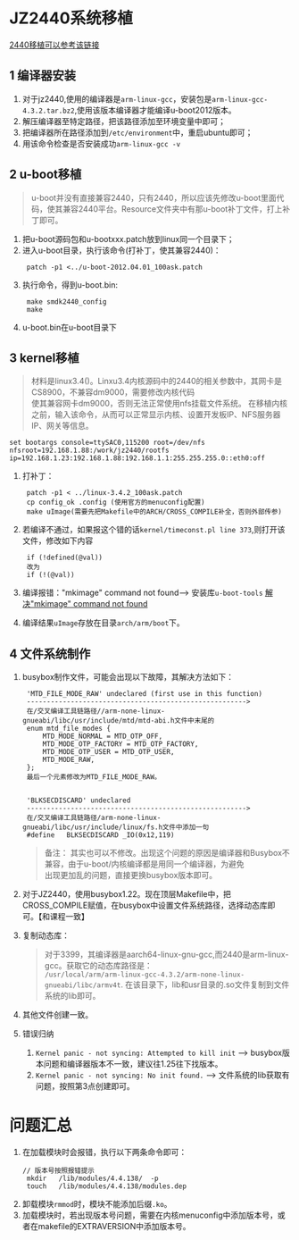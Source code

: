 <!--
 * @Description: In User Settings Edit
 * @Author: your name
 * @Date: 2019-09-21 20:37:16
 * @LastEditTime: 2019-11-08 08:55:35
 * @LastEditors: Please set LastEditors
 -->
# JZ2440系统移植

[2440移植可以参考该链接](https://www.cnblogs.com/multimicro/p/9872722.html)

## 1 编译器安装
1. 对于jz2440,使用的编译器是`arm-linux-gcc`，安装包是`arm-linux-gcc-4.3.2.tar.bz2`,使用该版本编译器才能编译u-boot2012版本。
2. 解压编译器至特定路径，把该路径添加至环境变量中即可；  
3. 把编译器所在路径添加到`/etc/environment`中，重启ubuntu即可；
4. 用该命令检查是否安装成功`arm-linux-gcc -v`

## 2 u-boot移植
> u-boot并没有直接兼容2440，只有2440，所以应该先修改u-boot里面代码，使其兼容2440平台。Resource文件夹中有那u-boot补丁文件，打上补丁即可。
1. 把u-boot源码包和u-bootxxx.patch放到linux同一个目录下；
2. 进入u-boot目录，执行该命令(打补丁，使其兼容2440)：
   ```
    patch -p1 <../u-boot-2012.04.01_100ask.patch
   ```
3. 执行命令，得到u-boot.bin:
   ```
    make smdk2440_config
    make
   ```
4. u-boot.bin在u-boot目录下
   
## 3 kernel移植
> 材料是linux3.4()。Linxu3.4内核源码中的2440的相关参数中，其网卡是CS8900，不兼容dm9000，需要修改内核代码  
> 使其兼容网卡dm9000，否则无法正常使用nfs挂载文件系统。
> 在移植内核之前，输入该命令，从而可以正常显示内核、设置开发板IP、NFS服务器IP、网关等信息。
```
set bootargs console=ttySAC0,115200 root=/dev/nfs nfsroot=192.168.1.88:/work/jz2440/rootfs ip=192.168.1.23:192.168.1.88:192.168.1.1:255.255.255.0::eth0:off  

```
1. 打补丁：
   ```
    patch -p1 < ../linux-3.4.2_100ask.patch 
    cp config_ok .config (使用官方的menuconfig配置)
    make uImage(需要先把Makefile中的ARCH/CROSS_COMPILE补全，否则外部传参)

   ```
2. 若编译不通过，如果报这个错的话`kernel/timeconst.pl line 373`,则打开该文件，修改如下内容
   ```
    if (!defined(@val)) 
    改为
    if (!(@val))
   ```
3. 编译报错："mkimage" command not found--> 安装库`u-boot-tools`
   [解决"mkimage" command not found](https://blog.csdn.net/eibo51/article/details/51901480)

4. 编译结果`uImage`存放在目录`arch/arm/boot`下。



## 4 文件系统制作
1. busybox制作文件，可能会出现以下故障，其解决方法如下：
   ```
    'MTD_FILE_MODE_RAW' undeclared (first use in this function)
    ------------------------------------------------------->
    在/交叉编译工具链路径//arm-none-linux-gnueabi/libc/usr/include/mtd/mtd-abi.h文件中末尾的
    enum mtd_file_modes {
        MTD_MODE_NORMAL = MTD_OTP_OFF,
        MTD_MODE_OTP_FACTORY = MTD_OTP_FACTORY,
        MTD_MODE_OTP_USER = MTD_OTP_USER,
        MTD_MODE_RAW,
    };
    最后一个元素修改为MTD_FILE_MODE_RAW。


    'BLKSECDISCARD' undeclared
    ------------------------------------------------------->
    在/交叉编译工具链路径/arm-none-linux-gnueabi/libc/usr/include/linux/fs.h文件中添加一句 
    #define   BLKSECDISCARD _IO(0x12,119)

   ```
    
    > 备注： 其实也可以不修改。出现这个问题的原因是编译器和Busybox不兼容，由于u-boot/内核编译都是用同一个编译器，为避免  
        出现更加乱的问题，直接更换busybox版本即可。
   
2. 对于JZ2440，使用busybox1.22。现在顶层Makefile中，把CROSS_COMPILE赋值，在busybox中设置文件系统路径，选择动态库即可。【和课程一致】

3. 复制动态库：
   > 对于3399，其编译器是aarch64-linux-gnu-gcc,而2440是arm-linux-gcc。获取它的动态库路径是：  
   > `/usr/local/arm/arm-linux-gcc-4.3.2/arm-none-linux-gnueabi/libc/armv4t`. 在该目录下，lib和usr目录的.so文件复制到文件系统的lib即可。

4. 其他文件创建一致。

5. 错误归纳
   1. `Kernel panic - not syncing: Attempted to kill init`  -->  busybox版本问题和编译器版本不一致，建议往1.25往下找版本。
   2. `Kernel panic - not syncing: No init found.` -->  文件系统的lib获取有问题，按照第3点创建即可。 


# 问题汇总
1. 在加载模块时会报错，执行以下两条命令即可：
   ```
   // 版本号按照报错提示
    mkdir   /lib/modules/4.4.138/  -p
    touch   /lib/modules/4.4.138/modules.dep
   ```
2. 卸载模块`rmmod`时，模块不能添加后缀`.ko`。
3. 加载模块时，若出现版本号问题，需要在内核menuconfig中添加版本号，或者在makefile的EXTRAVERSION中添加版本号。
